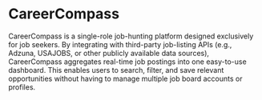 # CareerCompass

CareerCompass is a single-role job-hunting platform designed exclusively for job seekers. By integrating with third-party job-listing APIs (e.g., Adzuna, USAJOBS, or other publicly available data sources), CareerCompass aggregates real-time job postings into one easy-to-use dashboard. This enables users to search, filter, and save relevant opportunities without having to manage multiple job board accounts or profiles.
